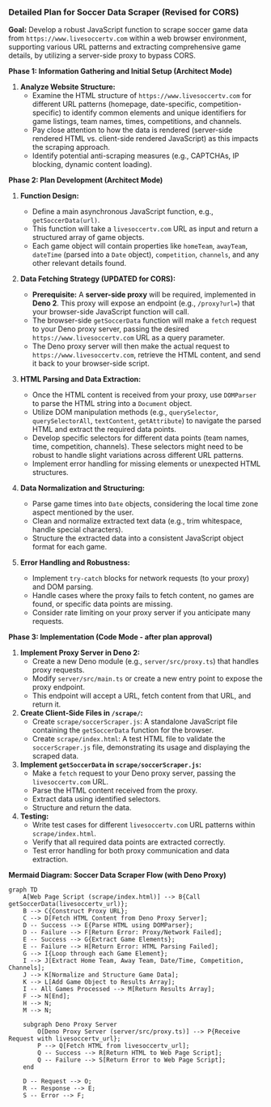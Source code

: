 ### Detailed Plan for Soccer Data Scraper (Revised for CORS)

**Goal:** Develop a robust JavaScript function to scrape soccer game data from `https://www.livesoccertv.com` within a web browser environment, supporting various URL patterns and extracting comprehensive game details, by utilizing a server-side proxy to bypass CORS.

**Phase 1: Information Gathering and Initial Setup (Architect Mode)**

1.  **Analyze Website Structure:**
    *   Examine the HTML structure of `https://www.livesoccertv.com` for different URL patterns (homepage, date-specific, competition-specific) to identify common elements and unique identifiers for game listings, team names, times, competitions, and channels.
    *   Pay close attention to how the data is rendered (server-side rendered HTML vs. client-side rendered JavaScript) as this impacts the scraping approach.
    *   Identify potential anti-scraping measures (e.g., CAPTCHAs, IP blocking, dynamic content loading).

**Phase 2: Plan Development (Architect Mode)**

1.  **Function Design:**
    *   Define a main asynchronous JavaScript function, e.g., `getSoccerData(url)`.
    *   This function will take a `livesoccertv.com` URL as input and return a structured array of game objects.
    *   Each game object will contain properties like `homeTeam`, `awayTeam`, `dateTime` (parsed into a `Date` object), `competition`, `channels`, and any other relevant details found.

2.  **Data Fetching Strategy (UPDATED for CORS):**
    *   **Prerequisite:** A **server-side proxy** will be required, implemented in **Deno 2**. This proxy will expose an endpoint (e.g., `/proxy?url=`) that your browser-side JavaScript function will call.
    *   The browser-side `getSoccerData` function will make a `fetch` request to your Deno proxy server, passing the desired `https://www.livesoccertv.com` URL as a query parameter.
    *   The Deno proxy server will then make the actual request to `https://www.livesoccertv.com`, retrieve the HTML content, and send it back to your browser-side script.

3.  **HTML Parsing and Data Extraction:**
    *   Once the HTML content is received from your proxy, use `DOMParser` to parse the HTML string into a `Document` object.
    *   Utilize DOM manipulation methods (e.g., `querySelector`, `querySelectorAll`, `textContent`, `getAttribute`) to navigate the parsed HTML and extract the required data points.
    *   Develop specific selectors for different data points (team names, time, competition, channels). These selectors might need to be robust to handle slight variations across different URL patterns.
    *   Implement error handling for missing elements or unexpected HTML structures.

4.  **Data Normalization and Structuring:**
    *   Parse game times into `Date` objects, considering the local time zone aspect mentioned by the user.
    *   Clean and normalize extracted text data (e.g., trim whitespace, handle special characters).
    *   Structure the extracted data into a consistent JavaScript object format for each game.

5.  **Error Handling and Robustness:**
    *   Implement `try-catch` blocks for network requests (to your proxy) and DOM parsing.
    *   Handle cases where the proxy fails to fetch content, no games are found, or specific data points are missing.
    *   Consider rate limiting on your proxy server if you anticipate many requests.

**Phase 3: Implementation (Code Mode - after plan approval)**

1.  **Implement Proxy Server in Deno 2:**
    *   Create a new Deno module (e.g., `server/src/proxy.ts`) that handles proxy requests.
    *   Modify `server/src/main.ts` or create a new entry point to expose the proxy endpoint.
    *   This endpoint will accept a URL, fetch content from that URL, and return it.
2.  **Create Client-Side Files in `/scrape/`:**
    *   Create `scrape/soccerScraper.js`: A standalone JavaScript file containing the `getSoccerData` function for the browser.
    *   Create `scrape/index.html`: A test HTML file to validate the `soccerScraper.js` file, demonstrating its usage and displaying the scraped data.
3.  **Implement `getSoccerData` in `scrape/soccerScraper.js`:**
    *   Make a `fetch` request to your Deno proxy server, passing the `livesoccertv.com` URL.
    *   Parse the HTML content received from the proxy.
    *   Extract data using identified selectors.
    *   Structure and return the data.
4.  **Testing:**
    *   Write test cases for different `livesoccertv.com` URL patterns within `scrape/index.html`.
    *   Verify that all required data points are extracted correctly.
    *   Test error handling for both proxy communication and data extraction.

**Mermaid Diagram: Soccer Data Scraper Flow (with Deno Proxy)**

```mermaid
graph TD
    A[Web Page Script (scrape/index.html)] --> B{Call getSoccerData(livesoccertv_url)};
    B --> C{Construct Proxy URL};
    C --> D[Fetch HTML Content from Deno Proxy Server];
    D -- Success --> E{Parse HTML using DOMParser};
    D -- Failure --> F[Return Error: Proxy/Network Failed];
    E -- Success --> G{Extract Game Elements};
    E -- Failure --> H[Return Error: HTML Parsing Failed];
    G --> I{Loop through each Game Element};
    I --> J[Extract Home Team, Away Team, Date/Time, Competition, Channels];
    J --> K[Normalize and Structure Game Data];
    K --> L[Add Game Object to Results Array];
    I -- All Games Processed --> M[Return Results Array];
    F --> N[End];
    H --> N;
    M --> N;

    subgraph Deno Proxy Server
        O[Deno Proxy Server (server/src/proxy.ts)] --> P{Receive Request with livesoccertv_url};
        P --> Q[Fetch HTML from livesoccertv_url];
        Q -- Success --> R[Return HTML to Web Page Script];
        Q -- Failure --> S[Return Error to Web Page Script];
    end

    D -- Request --> O;
    R -- Response --> E;
    S -- Error --> F;